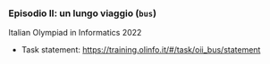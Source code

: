 ### Episodio II: un lungo viaggio (`bus`)

Italian Olympiad in Informatics 2022

- Task statement: https://training.olinfo.it/#/task/oii_bus/statement
